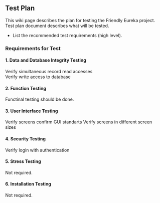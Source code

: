 ## Test Plan     
    
This wiki page describes the plan for testing the Friendly Eureka project.  
Test plan document describes what will be tested.
- List the recommended test requirements (high level).    


### Requirements for Test
#### 1. Data and Database Integrity Testing  
Verify simultaneous record read accesses  
Verify write access to database

#### 2. Function Testing  
Functinal testing should be done.  

#### 3. User Interface Testing  
Verify screens confirm GUI standarts
Verify screens in different screen sizes

#### 4. Security Testing  
Verify login with authentication  

#### 5. Stress Testing  
Not required.

#### 6. Installation Testing  
Not required.
